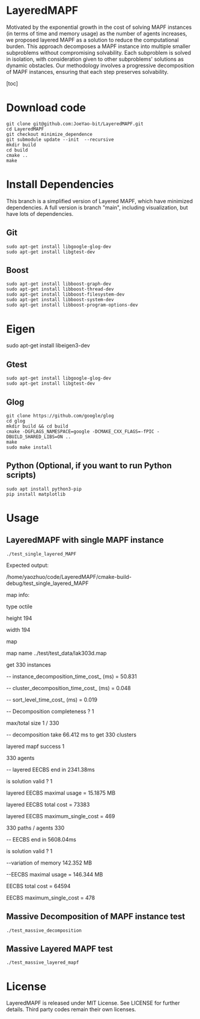 
# LayeredMAPF

Motivated by the exponential growth in the cost of solving MAPF instances (in terms of time and memory usage) as the number of agents increases, we proposed layered MAPF as a solution to reduce the computational burden. This approach decomposes a MAPF instance into multiple smaller subproblems without compromising solvability. Each subproblem is solved in isolation, with consideration given to other subproblems' solutions as dynamic obstacles. Our methodology involves a progressive decomposition of MAPF instances, ensuring that each step preserves solvability.

[toc]

# Download code
```
git clone git@github.com:JoeYao-bit/LayeredMAPF.git
cd LayeredMAPF
git checkout minimize_dependence
git submodule update --init  --recursive
mkdir build
cd build
cmake ..
make
```


# Install Dependencies
This branch is a simplified version of Layered MAPF, which have minimized dependencies.
A full version is branch "main", including visualization, but have lots of dependencies.

## Git
```
sudo apt-get install libgoogle-glog-dev
sudo apt-get install libgtest-dev
```

## Boost
```
sudo apt-get install libboost-graph-dev
sudo apt-get install libboost-thread-dev
sudo apt-get install libboost-filesystem-dev
sudo apt-get install libboost-system-dev
sudo apt-get install libboost-program-options-dev
```

# Eigen
sudo apt-get install libeigen3-dev

## Gtest
```
sudo apt-get install libgoogle-glog-dev
sudo apt-get install libgtest-dev
```

## Glog
```
git clone https://github.com/google/glog
cd glog
mkdir build && cd build
cmake -DGFLAGS_NAMESPACE=google -DCMAKE_CXX_FLAGS=-fPIC -DBUILD_SHARED_LIBS=ON ..
make
sudo make install
```

## Python (Optional, if you want to run Python scripts)
```
sudo apt install python3-pip
pip install matplotlib
```

# Usage

## LayeredMAPF with single MAPF instance


```
./test_single_layered_MAPF
```
Expected output:

/home/yaozhuo/code/LayeredMAPF/cmake-build-debug/test_single_layered_MAPF

map info: 

type octile

height 194

width 194

map

 map name ../test/test_data/lak303d.map

get 330 instances

-- instance_decomposition_time_cost_ (ms) = 50.831

-- cluster_decomposition_time_cost_  (ms) = 0.048

-- sort_level_time_cost_             (ms) = 0.019

-- Decomposition completeness ? 1

 max/total size 1 / 330

-- decomposition take 66.412 ms to get 330 clusters 

 layered mapf success 1

330 agents 

-- layered EECBS end in 2341.38ms


 is solution valid ? 1

layered EECBS maximal usage = 15.1875 MB

layered EECBS total cost          = 73383

layered EECBS maximum_single_cost = 469

330 paths  / agents 330

-- EECBS end in 5608.04ms

 is solution valid ? 1

--variation of memory 142.352 MB

--EECBS maximal usage = 146.344 MB

EECBS total cost          = 64594

EECBS maximum_single_cost = 478


## Massive Decomposition of MAPF instance test
```
./test_massive_decomposition
```

## Massive Layered MAPF test
```
./test_massive_layered_mapf
```


# License
LayeredMAPF is released under MIT License. See LICENSE for further details.
Third party codes remain their own licenses.
